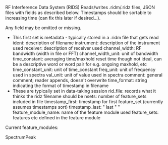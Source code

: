 RF Interference Data System (RIDS)
Reads/writes .ridm/.ridz files, JSON files with fields as described below.
Timestamps should be sortable to increasing time (can fix this later if desired...).

Any field may be omitted or missing.
  - This first set is metadata - typically stored in a .ridm file that gets read
        ident: description of filename
        instrument:  description of the instrument used
        receiver:  description of receiver used
        channel_width:  RF bandwidth (width in file or FFT)
        channel_width_unit:  unit of bandwidth
        time_constant: averaging time/maxhold reset time
                       though not ideal, can be a descriptive word or word pair
                       for e.g. ongoing maxhold, etc
        time_constant_unit:  unit of time_constant
        freq_unit:  unit of frequency used in spectra
        val_unit: unit of value used in spectra
        comment:  general comment; reader appends, doesn't overwrite
        time_format:  string indicating the format of timestamp in filename
  - These are typically set in data-taking session
        rid_file:  records what it thinks the ridz filename should be
        nsets:  number of feature_sets included in file
        timestamp_first:  timestamp for first feature_set (currently assumes timestamps sort)
        timestamp_last:           "     last          "                 "
        feature_module_name:  name of the feature module used
        feature_sets:  features etc defined in the feature module

Current feature_modules:

SpectrumPeak
